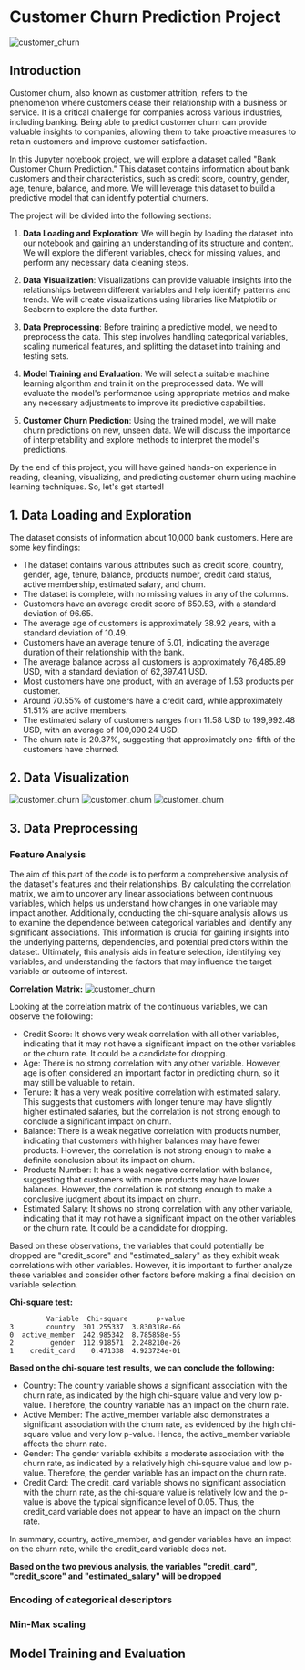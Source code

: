 # Customer Churn Prediction Project
![customer_churn](customer_churn.png)
## Introduction

Customer churn, also known as customer attrition, refers to the phenomenon where customers cease their relationship with a business or service. It is a critical challenge for companies across various industries, including banking. Being able to predict customer churn can provide valuable insights to companies, allowing them to take proactive measures to retain customers and improve customer satisfaction.

In this Jupyter notebook project, we will explore a dataset called "Bank Customer Churn Prediction." This dataset contains information about bank customers and their characteristics, such as credit score, country, gender, age, tenure, balance, and more. We will leverage this dataset to build a predictive model that can identify potential churners.

The project will be divided into the following sections:

1. **Data Loading and Exploration**: We will begin by loading the dataset into our notebook and gaining an understanding of its structure and content. We will explore the different variables, check for missing values, and perform any necessary data cleaning steps.

2. **Data Visualization**: Visualizations can provide valuable insights into the relationships between different variables and help identify patterns and trends. We will create visualizations using libraries like Matplotlib or Seaborn to explore the data further.

3. **Data Preprocessing**: Before training a predictive model, we need to preprocess the data. This step involves handling categorical variables, scaling numerical features, and splitting the dataset into training and testing sets.

4. **Model Training and Evaluation**: We will select a suitable machine learning algorithm and train it on the preprocessed data. We will evaluate the model's performance using appropriate metrics and make any necessary adjustments to improve its predictive capabilities.

5. **Customer Churn Prediction**: Using the trained model, we will make churn predictions on new, unseen data. We will discuss the importance of interpretability and explore methods to interpret the model's predictions.

By the end of this project, you will have gained hands-on experience in reading, cleaning, visualizing, and predicting customer churn using machine learning techniques. So, let's get started!

## 1. Data Loading and Exploration

The dataset consists of information about 10,000 bank customers. Here are some key findings:

- The dataset contains various attributes such as credit score, country, gender, age, tenure, balance, products number, credit card status, active membership, estimated salary, and churn.
- The dataset is complete, with no missing values in any of the columns.
- Customers have an average credit score of 650.53, with a standard deviation of 96.65.
- The average age of customers is approximately 38.92 years, with a standard deviation of 10.49.
- Customers have an average tenure of 5.01, indicating the average duration of their relationship with the bank.
- The average balance across all customers is approximately 76,485.89 USD, with a standard deviation of 62,397.41 USD.
- Most customers have one product, with an average of 1.53 products per customer.
- Around 70.55% of customers have a credit card, while approximately 51.51% are active members.
- The estimated salary of customers ranges from 11.58 USD to 199,992.48 USD, with an average of 100,090.24 USD.
- The churn rate is 20.37%, suggesting that approximately one-fifth of the customers have churned.

## 2. Data Visualization
![customer_churn](graphs/churnd_or_not_churned.png)
![customer_churn](graphs/dist_continuous_variables.png)
![customer_churn](graphs/dist_categorical_variables.png)

## 3. Data Preprocessing
### Feature Analysis

The aim of this part of the code is to perform a comprehensive analysis of the dataset's features and their relationships. By calculating the correlation matrix, we aim to uncover any linear associations between continuous variables, which helps us understand how changes in one variable may impact another. Additionally, conducting the chi-square analysis allows us to examine the dependence between categorical variables and identify any significant associations. This information is crucial for gaining insights into the underlying patterns, dependencies, and potential predictors within the dataset. Ultimately, this analysis aids in feature selection, identifying key variables, and understanding the factors that may influence the target variable or outcome of interest.

**Correlation Matrix:**
![customer_churn](graphs/corr_matrix.png)

Looking at the correlation matrix of the continuous variables, we can observe the following:

- Credit Score: It shows very weak correlation with all other variables, indicating that it may not have a significant impact on the other variables or the churn rate. It could be a candidate for dropping.
- Age: There is no strong correlation with any other variable. However, age is often considered an important factor in predicting churn, so it may still be valuable to retain.
- Tenure: It has a very weak positive correlation with estimated salary. This suggests that customers with longer tenure may have slightly higher estimated salaries, but the correlation is not strong enough to conclude a significant impact on churn.
- Balance: There is a weak negative correlation with products number, indicating that customers with higher balances may have fewer products. However, the correlation is not strong enough to make a definite conclusion about its impact on churn.
- Products Number: It has a weak negative correlation with balance, suggesting that customers with more products may have lower balances. However, the correlation is not strong enough to make a conclusive judgment about its impact on churn.
- Estimated Salary: It shows no strong correlation with any other variable, indicating that it may not have a significant impact on the other variables or the churn rate. It could be a candidate for dropping.

Based on these observations, the variables that could potentially be dropped are "credit_score" and "estimated_salary" as they exhibit weak correlations with other variables. However, it is important to further analyze these variables and consider other factors before making a final decision on variable selection.


**Chi-square test:**

```        
         Variable  Chi-square       p-value
3        country  301.255337  3.830318e-66
0  active_member  242.985342  8.785858e-55
2         gender  112.918571  2.248210e-26
1    credit_card    0.471338  4.923724e-01
```

**Based on the chi-square test results, we can conclude the following:**

- Country: The country variable shows a significant association with the churn rate, as indicated by the high chi-square value and very low p-value. Therefore, the country variable has an impact on the churn rate.
- Active Member: The active_member variable also demonstrates a significant association with the churn rate, as evidenced by the high chi-square value and very low p-value. Hence, the active_member variable affects the churn rate.
- Gender: The gender variable exhibits a moderate association with the churn rate, as indicated by a relatively high chi-square value and low p-value. Therefore, the gender variable has an impact on the churn rate.
- Credit Card: The credit_card variable shows no significant association with the churn rate, as the chi-square value is relatively low and the p-value is above the typical significance level of 0.05. Thus, the credit_card variable does not appear to have an impact on the churn rate.

In summary, country, active_member, and gender variables have an impact on the churn rate, while the credit_card variable does not. 


**Based on the two previous analysis, the variables  "credit_card", "credit_score" and "estimated_salary" will be dropped**

### Encoding of categorical descriptors
### Min-Max scaling

## Model Training and Evaluation